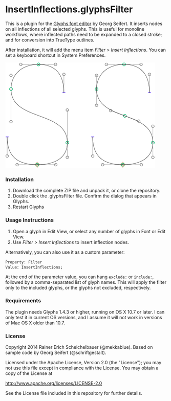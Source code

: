 # InsertInflections.glyphsFilter

This is a plugin for the [Glyphs font editor](http://glyphsapp.com/) by Georg Seifert.
It inserts nodes on all inflections of all selected glyphs. This is useful for monoline workflows, where inflected paths need to be expanded to a closed stroke; and for conversion into TrueType outlines.

After installation, it will add the menu item *Filter > Insert Inflections*. You can set a keyboard shortcut in System Preferences.

![Before (left) and after (right).](InsertInflections.png "Inserting Inflections")

### Installation

1. Download the complete ZIP file and unpack it, or clone the repository.
2. Double click the .glyphsFilter file. Confirm the dialog that appears in Glyphs.
3. Restart Glyphs

### Usage Instructions

1. Open a glyph in Edit View, or select any number of glyphs in Font or Edit View.
2. Use *Filter > Insert Inflections* to insert inflection nodes.

Alternatively, you can also use it as a custom parameter:

	Property: Filter
	Value: InsertInflections;

At the end of the parameter value, you can hang `exclude:` or `include:`, followed by a comma-separated list of glyph names. This will apply the filter only to the included glyphs, or the glyphs not excluded, respectively.

### Requirements

The plugin needs Glyphs 1.4.3 or higher, running on OS X 10.7 or later. I can only test it in current OS versions, and I assume it will not work in versions of Mac OS X older than 10.7.

### License

Copyright 2014 Rainer Erich Scheichelbauer (@mekkablue).
Based on sample code by Georg Seifert (@schriftgestalt).

Licensed under the Apache License, Version 2.0 (the "License");
you may not use this file except in compliance with the License.
You may obtain a copy of the License at

http://www.apache.org/licenses/LICENSE-2.0

See the License file included in this repository for further details.
